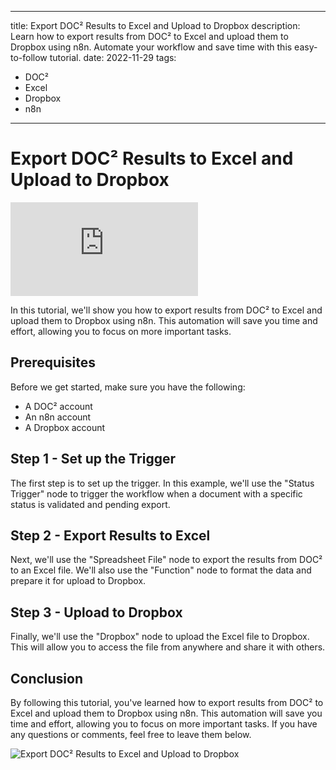 
---
title: Export DOC² Results to Excel and Upload to Dropbox
description: Learn how to export results from DOC² to Excel and upload them to Dropbox using n8n. Automate your workflow and save time with this easy-to-follow tutorial.
date: 2022-11-29
tags:
  - DOC²
  - Excel
  - Dropbox
  - n8n
---

# Export DOC² Results to Excel and Upload to Dropbox

<div class='video-container'>
  <iframe src="https://www.youtube.com/embed/VIDEO_ID" frameborder="0" allowfullscreen></iframe>
</div>

In this tutorial, we'll show you how to export results from DOC² to Excel and upload them to Dropbox using n8n. This automation will save you time and effort, allowing you to focus on more important tasks.

## Prerequisites

Before we get started, make sure you have the following:

- A DOC² account
- An n8n account
- A Dropbox account

## Step 1 - Set up the Trigger

The first step is to set up the trigger. In this example, we'll use the "Status Trigger" node to trigger the workflow when a document with a specific status is validated and pending export.

## Step 2 - Export Results to Excel

Next, we'll use the "Spreadsheet File" node to export the results from DOC² to an Excel file. We'll also use the "Function" node to format the data and prepare it for upload to Dropbox.

## Step 3 - Upload to Dropbox

Finally, we'll use the "Dropbox" node to upload the Excel file to Dropbox. This will allow you to access the file from anywhere and share it with others.

## Conclusion

By following this tutorial, you've learned how to export results from DOC² to Excel and upload them to Dropbox using n8n. This automation will save you time and effort, allowing you to focus on more important tasks. If you have any questions or comments, feel free to leave them below.

![Export DOC² Results to Excel and Upload to Dropbox](/_images/excel-dropbox.png)
